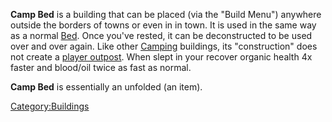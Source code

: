 **Camp Bed** is a building that can be placed (via the "Build Menu")
anywhere outside the borders of towns or even in [](Player-Owned_Buildings_in_Town.md) in town. It is
used in the same way as a normal [Bed](Bed.md "wikilink"). Once you've
rested, it can be deconstructed to be used over and over again. Like
other [Camping](Camping.md "wikilink") buildings, its "construction" does
not create a [player outpost](Guide_to_Building_an_Outpost.md "wikilink").
When slept in your recover organic health 4x faster and blood/oil twice
as fast as normal.

**Camp Bed** is essentially an unfolded [](Sleeping_Bag.md) (an item).

[Category:Buildings](Category:Buildings "wikilink")